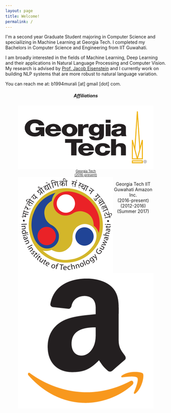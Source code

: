 ```yaml
---
layout: page
title: Welcome!
permalink: /
---
```


I'm a second year Graduate Student majoring in Computer Science and speciailizing in Machine Learning at Georgia Tech. I completed my Bachelors in Computer Science and Engineering from IIT Guwahati.

I am broadly interested in the fields of Machine Learning, Deep Learning and their applications in Natural Language Processing and Computer Vision. My research is advised by [Prof. Jacob Eisenstein](https://www.cc.gatech.edu/~jeisenst/) and I currently work on building NLP systems that are more robust to natural language variation.

You can reach me at:  b1994murali [at] gmail [dot] com.

<h5 align="center">Affiliations</h5>
<figure align="center" class="affils">
<a href="http://www.gatech.edu/">
	<img style="float: left;" src="/docs/pictures/gatech.png" style="width: 75px; height: 50px; margin:0px 5px"/>
	<figcaption style="font-size: 10px;"">Georgia Tech<br />(2016-present)</figcaption>
</a>
<a href="http://www.iitg.ac.in/"><img style="float: left;" src="/docs/pictures/iitg.png" style="width: 50px; height: 50px; margin:0px 5px"/></a>
<a href="https://www.amazon.com/"><img style="float: left;" src="/docs/pictures/amazon.png" style="width: 50px; height: 50px; margin:0px 5px"/></a>
</figure>
<figure align="center" class="affils">
	<figcaption>Georgia Tech IIT Guwahati Amazon Inc.<br />(2016-present) (2012-2016) (Summer 2017)</figcaption>
</figure>
